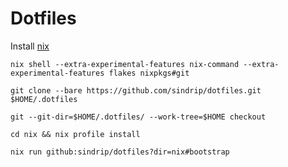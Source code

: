 # Dotfiles

Install [nix](https://nixos.org/download.html)

`nix shell --extra-experimental-features nix-command --extra-experimental-features flakes nixpkgs#git`

`git clone --bare https://github.com/sindrip/dotfiles.git $HOME/.dotfiles`

`git --git-dir=$HOME/.dotfiles/ --work-tree=$HOME checkout`

`cd nix && nix profile install`

`nix run github:sindrip/dotfiles?dir=nix#bootstrap`
